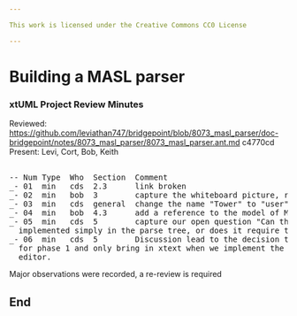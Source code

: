 ```yaml
---

This work is licensed under the Creative Commons CC0 License

---
```


# Building a MASL parser
### xtUML Project Review Minutes

Reviewed:  https://github.com/leviathan747/bridgepoint/blob/8073_masl_parser/doc-bridgepoint/notes/8073_masl_parser/8073_masl_parser.ant.md  c4770cd   
Present:  Levi, Cort, Bob, Keith  

<pre>

-- Num Type  Who  Section  Comment
_- 01  min   cds  2.3      link broken
_- 02  min   bob  3        capture the whiteboard picture, reference the new diagram here in the flow description
_- 03  min   cds  general  change the name "Tower" to "user" throughout the document
_- 04  min   bob  4.3      add a reference to the model of MASL
_- 05  min   cds  5        capture our open question "Can the semantic assistance in the MASL editor be 
  implemented simply in the parse tree, or does it require the abstract syntax tree?"
_- 06  min   cds  5        Discussion lead to the decision that we will go forward now with ANTLR and set xText aside
  for phase 1 and only bring in xtext when we implement the fully-functional (non-notepad style) MASL 
  editor.
</pre>
   
Major observations were recorded, a re-review is required



End
---

